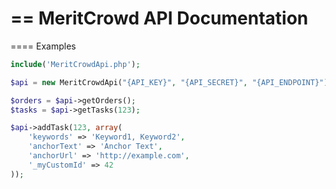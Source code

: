 == MeritCrowd API Documentation
===
==== Examples
```php
include('MeritCrowdApi.php');

$api = new MeritCrowdApi("{API_KEY}", "{API_SECRET}", "{API_ENDPOINT}");

$orders = $api->getOrders();
$tasks = $api->getTasks(123);

$api->addTask(123, array(
    'keywords' => 'Keyword1, Keyword2',
    'anchorText' => 'Anchor Text',
    'anchorUrl' => 'http://example.com',
    '_myCustomId' => 42
));
```

